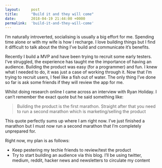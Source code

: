 ```yaml
---
layout:     post
title:      "Build it and they will come"
date:       2018-04-19 21:44:00 +0000
permalink:  'build-it-and-they-will-come'
---
```


I’m naturally introverted, socialising is usually a big effort for me. Spending time alone or with my wife is how I recharge. I love building things but I find it difficult to talk about the thing I’ve build and communicate it’s benefits.

Recently I build a MVP and have been trying to recruit some early testers. I’ve struggled, the experience has taught me the importance of having an audience. Building the product was easy (for a programmer) and fun. I knew what I needed to do, it was just a case of working through it. Now that I’m trying to recruit users, I feel like a fish out of water. The only thing I’ve done so far is ask some friends if they will review the app for me.

Whilst doing research online I came across an interview with Ryan Holiday. I can’t remember the exact quote but he said something like:

> Building the product is the first marathon. Straight after that you need to run a second marathon which is marketing/selling the product

This quote perfectly sums up where I am right now. I’ve just finished a marathon but I must now run a second marathon that I’m completely unprepared for.

Right now, my plan is as follows:
* Keep pestering my techie friends to review/test the product
* Try to start building an audience via this blog. I’ll be using twitter, medium, reddit, hacker news and newsletters to circulate my content
